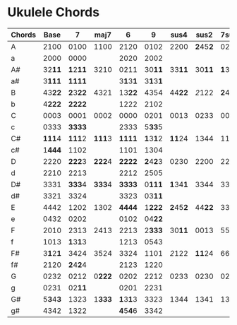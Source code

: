 # Ukulele Chords

<!-- <style>table {font-family: courier; font-size: x-small;}</style>-->
| Chords | Base         | 7            | maj7     | 6            | 9            | sus4         | sus2         | 7sus4        | aug      | dim  | add9         |
|--------|--------------|--------------|----------|--------------|--------------|--------------|--------------|--------------|----------|------|--------------|
| A      | 2100         | 0100         | 1100     | 2120         | 0102         | 2200         | **2**45**2** | 0200         | 2**11**4 | 2323 | 2102         |
| a      | 2000         | 0000         |          | 2020         | 2002         |              |              |              |          |      |              |
| A#     | 32**11**     | **1**2**11** | 3210     | 0211         | 30**11**     | 33**11**     | 30**11**     | **1**3**11** | 3221     | 3101 | 3213         |
| a#     | 3**111**     | **1111**     |          | 3**1**3**1** | 3**1**3**1** |              |              |              |          |      |              |
| B      | 43**22**     | **2**3**22** | 4321     | 13**22**     | 4354         | 44**22**     | *2*122     | **2**4**22** | 4332     | 4212 | 4324         |
| b      | 4**222**     | **2222**     |          | 1222         | 2102         |              |              |              |          |      |              |
| C      | 0003         | 0001         | 0002     | 0000         | 0201         | 0013         | 0233         | 0011         | 1003     | 0323 | 0433         |
| c      | 0333         | **3333**     |          | 2333         | 5**33**5     |              |              |              |          |      |              |
| C#     | **111**4     | **111**2     | **111**3 | **1111**     | **1**3**1**2 | **11**24     | 1344         | 1122         | 2110     | 0104 | 1314         |
| c#     | 1**444**     | 1102         |          | 1101         | 1304         |              |              |              |          |      |              |
| D      | 2220         | **222**3     | **222**4 | **2222**     | **2**4**2**3 | 0230         | 2200         | 2233         | 3221     | 1210 | 2425         |
| d      | 2210         | 2213         |          | 2212         | 2505         |              |              |              |          |      |              |
| D#     | 3331         | **333**4     | **333**4 | **3333**     | 0**111**     | **1**34**1** | 3344         | 3344         | 0332     | 2320 | 03**11**     |
| d#     | 3321         | 3324         |          | 3323         | 03**11**     |              |              |              |          |      |              |
| E      | 4442         | 1202         | 1302     | **4444**     | 1**222**     | **2**45**2** | 44**22**     | 3355         | 1003     | 0101 | 1422         |
| e      | 0432         | 0202         |          | 0102         | 04**22**     |              |              |              |          |      |              |
| F      | 2010         | 2313         | 2413     | 2213         | 2**333**     | 30**11**     | 0013         | 5566         | 2110     | 1212 | 0010         |
| f      | 1013         | **1**3**1**3 |          | 1213         | 0543         |              |              |              |          |      |              |
| F#     | 3**1**2**1** | 3424         | 3524     | 3324         | 1101         | *2*122     | **11**24     | 6677         | 3221     | 2323 | **11**2**1** |
| f#     | 2120         | **2**4**2**4 |          | 2123         | 1220         |              |              |              |          |      |              |
| G      | 0232         | 0212         | 0**222** | 0202         | 2212         | 0233         | 0230         | 0213         | 0332     | 0131 | 0**2**5**2** |
| g      | 0231         | 02**11**     |          | 0201         | 2231         |              |              |              |          |      |              |
| G#     | 5**3**4**3** | 1323         | 1**333** | **1**3**1**3 | 3323         | 1344         | 1341         | 1324         | 1003     | 1212 | **33**4**3** |
| g#     | 4342         | 1322         |          | **4**5**4**6 | 3342         |              |              |              |          |      |              |
